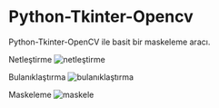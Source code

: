 # Python-Tkinter-Opencv

Python-Tkinter-OpenCV ile basit bir maskeleme aracı.

Netleştirme
![netleştirme](https://user-images.githubusercontent.com/84662757/119256873-7031d000-bbcb-11eb-9700-88849242e46a.png)


Bulanıklaştırma
![bulanıklaştırma](https://user-images.githubusercontent.com/84662757/119256926-b5560200-bbcb-11eb-8a85-1d42b0749ade.png)

Maskeleme
![maskele](https://user-images.githubusercontent.com/84662757/119256878-74f68400-bbcb-11eb-8b4f-f19f8064242e.png)
